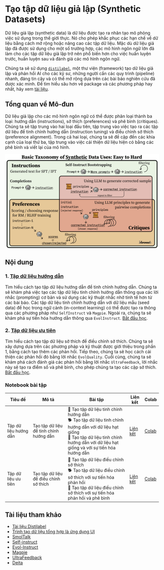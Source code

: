 # Tạo tập dữ liệu giả lập (Synthetic Datasets)

Dữ liệu giả lập (synthetic data) là dữ liệu được tạo ra nhân tạo mô phỏng việc sử dụng trong thế giới thực. Nó cho phép khắc phục các hạn chế về dữ liệu bằng cách mở rộng hoặc nâng cao các tập dữ liệu. Mặc dù dữ liệu giả lập đã được sử dụng cho một số trường hợp, các mô hình ngôn ngữ lớn đã làm cho các tập dữ liệu giả lập trở nên phổ biến hơn cho việc huấn luyện trước, huấn luyện sau và đánh giá các mô hình ngôn ngữ.

Chúng ta sẽ sử dụng [`distilabel`](https://distilabel.argilla.io/latest/), một thư viện (framework) tạo dữ liệu giả lập và phản hồi AI cho các kỹ sư, những người cần các quy trình (pipeline) nhanh, đáng tin cậy và có thể mở rộng dựa trên các bài báo nghiên cứu đã được xác minh. Để tìm hiểu sâu hơn về package và các phương pháp hay nhất, hãy xem [tài liệu](https://distilabel.argilla.io/latest/).

## Tổng quan về Mô-đun

Dữ liệu giả lập cho các mô hình ngôn ngữ có thể được phân loại thành ba loại: hướng dẫn (instructions), sở thích (preferences) và phê bình (critiques). Chúng ta sẽ tập trung vào hai loại đầu tiên, tập trung vào việc tạo ra các tập dữ liệu để tinh chỉnh hướng dẫn (instruction tuning) và điều chỉnh sở thích (preference alignment). Trong cả hai loại, chúng ta sẽ đề cập đến các khía cạnh của loại thứ ba, tập trung vào việc cải thiện dữ liệu hiện có bằng các phê bình và viết lại của mô hình.

![Phân loại dữ liệu giả lập](./images/taxonomy-synthetic-data.png)

## Nội dung

### 1. [Tập dữ liệu hướng dẫn](./instruction_datasets.md)

Tìm hiểu cách tạo tập dữ liệu hướng dẫn để tinh chỉnh hướng dẫn. Chúng ta sẽ khám phá việc tạo các tập dữ liệu tinh chỉnh hướng dẫn thông qua các lời nhắc (prompting) cơ bản và sử dụng các kỹ thuật nhắc nhở tinh tế hơn từ các bài báo. Các tập dữ liệu tinh chỉnh hướng dẫn với dữ liệu mẫu (seed data) để học trong ngữ cảnh (in-context learning) có thể được tạo ra thông qua các phương pháp như `SelfInstruct` và `Magpie`. Ngoài ra, chúng ta sẽ khám phá sự tiến hóa hướng dẫn thông qua `EvolInstruct`. [Bắt đầu học](./instruction_datasets.md).

### 2. [Tập dữ liệu ưu tiên](./preference_datasets.md)

Tìm hiểu cách tạo tập dữ liệu sở thích để điều chỉnh sở thích. Chúng ta sẽ xây dựng dựa trên các phương pháp và kỹ thuật được giới thiệu trong phần 1, bằng cách tạo thêm các phản hồi. Tiếp theo, chúng ta sẽ học cách cải thiện các phản hồi đó bằng lời nhắc `EvolQuality`. Cuối cùng, chúng ta sẽ khám phá cách đánh giá các phản hồi bằng lời nhắc `UltraFeedback`, lời nhắc này sẽ tạo ra điểm số và phê bình, cho phép chúng ta tạo các cặp sở thích. [Bắt đầu học](./preference_datasets.md).

### Notebook bài tập

| Tiêu đề | Mô tả | Bài tập | Liên kết | Colab |
|-------|-------------|----------|------|-------|
| Tập dữ liệu hướng dẫn | Tạo tập dữ liệu để tinh chỉnh hướng dẫn | 🐢 Tạo tập dữ liệu tinh chỉnh hướng dẫn <br> 🐕 Tạo tập dữ liệu tinh chỉnh hướng dẫn với dữ liệu hạt giống <br> 🦁 Tạo tập dữ liệu tinh chỉnh hướng dẫn với dữ liệu hạt giống và với sự tiến hóa hướng dẫn | [Liên kết](./notebooks/instruction_sft_dataset.ipynb) | [Colab](https://githubtocolab.com/huggingface/smol-course/tree/main/6_synthetic_datasets/notebooks/instruction_sft_dataset.ipynb) |
| Tập dữ liệu ưu tiên | Tạo tập dữ liệu để điều chỉnh sở thích | 🐢 Tạo tập dữ liệu điều chỉnh sở thích <br> 🐕 Tạo tập dữ liệu điều chỉnh sở thích với sự tiến hóa phản hồi <br> 🦁 Tạo tập dữ liệu điều chỉnh sở thích với sự tiến hóa phản hồi và phê bình | [Liên kết](./notebooks/preference_alignment_dataset.ipynb) | [Colab](https://githubtocolab.com/huggingface/smol-course/tree/main/6_synthetic_datasets/notebooks/preference_alignment_dataset.ipynb) |

## Tài liệu tham khảo

- [Tài liệu Distilabel](https://distilabel.argilla.io/latest/)
- [Trình tạo dữ liệu tổng hợp là ứng dụng UI](https://huggingface.co/blog/synthetic-data-generator)
- [SmolTalk](https://huggingface.co/datasets/HuggingFaceTB/smoltalk)
- [Self-instruct](https://arxiv.org/abs/2212.10560)
- [Evol-Instruct](https://arxiv.org/abs/2304.12244)
- [Magpie](https://arxiv.org/abs/2406.08464)
- [UltraFeedback](https://arxiv.org/abs/2310.01377)
- [Deita](https://arxiv.org/abs/2312.15685)